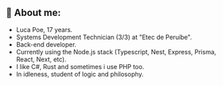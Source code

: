 ## **👾 About me:**
* Luca Poe, 17 years.
* Systems Development Technician (3/3) at "Etec de Peruíbe".
* Back-end developer.
* Currently using the Node.js stack (Typescript, Nest, Express, Prisma, React, Next, etc).
* I like C#, Rust and sometimes i use PHP too.
* In idleness, student of logic and philosophy.
